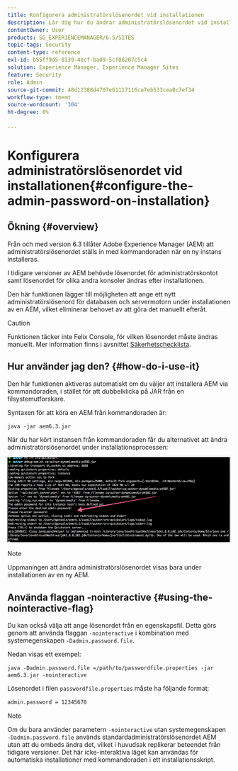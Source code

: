 ```yaml
---
title: Konfigurera administratörslösenordet vid installationen
description: Lär dig hur du ändrar administratörslösenordet vid installation av Adobe Experience Manager.
contentOwner: User
products: SG_EXPERIENCEMANAGER/6.5/SITES
topic-tags: Security
content-type: reference
exl-id: b55ff9d5-8139-4ecf-ba09-5cf88207c5c4
solution: Experience Manager, Experience Manager Sites
feature: Security
role: Admin
source-git-commit: 48d12388d4707e61117116ca7eb533cea8c7ef34
workflow-type: tm+mt
source-wordcount: '304'
ht-degree: 0%

---
```


# Konfigurera administratörslösenordet vid installationen{#configure-the-admin-password-on-installation}

## Ökning {#overview}

Från och med version 6.3 tillåter Adobe Experience Manager (AEM) att administratörslösenordet ställs in med kommandoraden när en ny instans installeras.

I tidigare versioner av AEM behövde lösenordet för administratörskontot samt lösenordet för olika andra konsoler ändras efter installationen.

Den här funktionen lägger till möjligheten att ange ett nytt administratörslösenord för databasen och servermotorn under installationen av en AEM, vilket eliminerar behovet av att göra det manuellt efteråt.

>[!CAUTION]
>
>Funktionen täcker inte Felix Console, för vilken lösenordet måste ändras manuellt. Mer information finns i avsnittet [Säkerhetschecklista](/help/sites-administering/security-checklist.md#change-default-passwords-for-the-aem-and-osgi-console-admin-accounts).

## Hur använder jag den? {#how-do-i-use-it}

Den här funktionen aktiveras automatiskt om du väljer att installera AEM via kommandoraden, i stället för att dubbelklicka på JAR från en filsystemutforskare.

Syntaxen för att köra en AEM från kommandoraden är:

```shell
java -jar aem6.3.jar
```

När du har kört instansen från kommandoraden får du alternativet att ändra administratörslösenordet under installationsprocessen:

![chlimage_1-116](assets/chlimage_1-116a.png)

>[!NOTE]
>
>Uppmaningen att ändra administratörslösenordet visas bara under installationen av en ny AEM.

## Använda flaggan -nointeractive {#using-the-nointeractive-flag}

Du kan också välja att ange lösenordet från en egenskapsfil. Detta görs genom att använda flaggan `-nointeractive` i kombination med systemegenskapen `-Dadmin.password.file`.

Nedan visas ett exempel:

```shell
java -Dadmin.password.file =/path/to/passwordfile.properties -jar aem6.3.jar -nointeractive
```

Lösenordet i filen `passwordfile.properties` måste ha följande format:

```xml
admin.password = 12345678
```

>[!NOTE]
>
>Om du bara använder parametern `-nointeractive` utan systemegenskapen `-Dadmin.password.file` används standardadministratörslösenordet AEM utan att du ombeds ändra det, vilket i huvudsak replikerar beteendet från tidigare versioner. Det här icke-interaktiva läget kan användas för automatiska installationer med kommandoraden i ett installationsskript.

